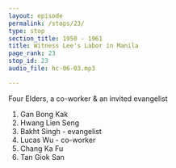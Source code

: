 ```yaml
---
layout: episode
permalink: /stops/23/
type: stop
section_title: 1950 - 1961
title: Witness Lee's Labor in Manila
page_rank: 23
stop_id: 23
audio_file: hc-06-03.mp3

---
```


Four Elders, a co-worker & an invited evangelist

1. Gan Bong Kak
2. Hwang Lien Seng
3. Bakht Singh - evangelist
4. Lucas Wu - co-worker
5. Chang Ka Fu
6. Tan Giok San

<!---
四位長老、一位同工和受邀的傳道者　

1. 顏夢覺
2. 黃聯盛
3. 傳道者
4. 吳仁傑 
5. 張家福
6. 陳玉山
-->

<!--- TRANSCRIPT
Four new elders were added during this period: Hwang Lien Seng and Gan Bong Kak in 1951, and Tan Giok San and Chang Ka Fu in 1954. As adjustments were made to all services, the church became very active in preaching the gospel, resulting in an increasing number of people being saved.
-->